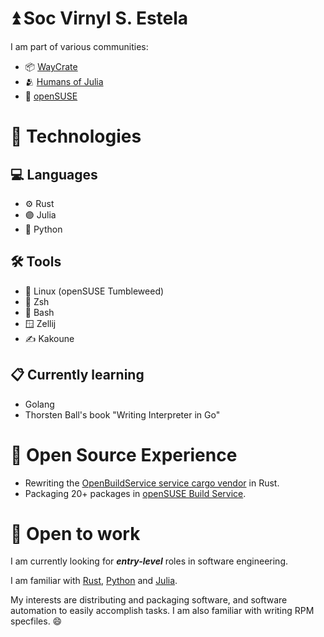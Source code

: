# ⏫ Soc Virnyl S. Estela

I am part of various communities:
- 📦 [WayCrate](https://github.com/uncomfyhalomacro)
- 🫂 [Humans of Julia](https://discord.gg/C5h9D4j)
- 🦎 [openSUSE](https://discord.gg/opensuse)

# 🧰 Technologies

## 💻 Languages

- ⚙️ Rust
- 🟣 Julia
- 🐍 Python

## 🛠️  Tools

- 🐧 Linux (openSUSE Tumbleweed)
- 🐚 Zsh
- 🐚 Bash
- 🪟 Zellij
- ✍️ Kakoune

## 📋 Currently learning

- Golang
- Thorsten Ball's book "Writing Interpreter in Go"

# 🤗 Open Source Experience

- Rewriting the [OpenBuildService service cargo vendor](https://github.com/openSUSE/obs-service-cargo_vendor) in Rust.
- Packaging 20+ packages in [openSUSE Build Service](https://build.opensuse.org/users/uncomfyhalomacro).

# 💼 Open to work

I am currently looking for ***entry-level*** roles in software engineering.

I am familiar with [Rust](https://rust-lang.org), [Python](https://python.org) and [Julia](https://julialang.org).

My interests are distributing and packaging software, and software automation to easily
accomplish tasks. I am also familiar with writing RPM specfiles. 😄

